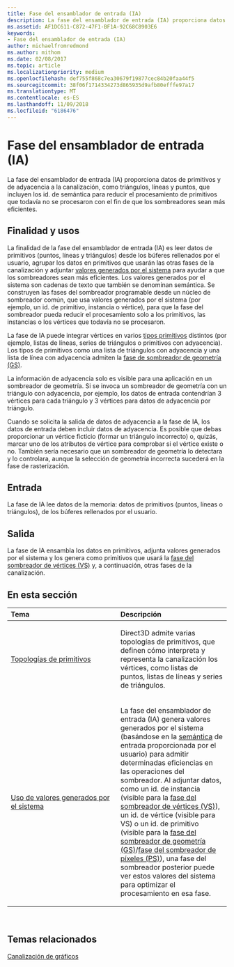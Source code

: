 ```yaml
---
title: Fase del ensamblador de entrada (IA)
description: La fase del ensamblador de entrada (IA) proporciona datos de primitivos y de adyacencia a la canalización, como triángulos, líneas y puntos, que incluyen los id. de semántica para reducir el procesamiento de primitivos que todavía no se procesaron con el fin de que los sombreadores sean más eficientes.
ms.assetid: AF1DC611-C872-47F1-BF1A-92C68C8903E6
keywords:
- Fase del ensamblador de entrada (IA)
author: michaelfromredmond
ms.author: mithom
ms.date: 02/08/2017
ms.topic: article
ms.localizationpriority: medium
ms.openlocfilehash: def755f868c7ea30679f19877cec84b20faa44f5
ms.sourcegitcommit: 38f06f1714334273d865935d9afb80efffe97a17
ms.translationtype: MT
ms.contentlocale: es-ES
ms.lasthandoff: 11/09/2018
ms.locfileid: "6186476"
---
```

# <a name="input-assembler-ia-stage"></a>Fase del ensamblador de entrada (IA)


La fase del ensamblador de entrada (IA) proporciona datos de primitivos y de adyacencia a la canalización, como triángulos, líneas y puntos, que incluyen los id. de semántica para reducir el procesamiento de primitivos que todavía no se procesaron con el fin de que los sombreadores sean más eficientes.

## <a name="span-idpurpose-and-usesspanspan-idpurpose-and-usesspanspan-idpurpose-and-usesspanpurpose-and-uses"></a><span id="Purpose-and-uses"></span><span id="purpose-and-uses"></span><span id="PURPOSE-AND-USES"></span>Finalidad y usos


La finalidad de la fase del ensamblador de entrada (IA) es leer datos de primitivos (puntos, líneas y triángulos) desde los búferes rellenados por el usuario, agrupar los datos en primitivos que usarán las otras fases de la canalización y adjuntar [valores generados por el sistema](https://msdn.microsoft.com/library/windows/desktop/bb509647) para ayudar a que los sombreadores sean más eficientes. Los valores generados por el sistema son cadenas de texto que también se denominan semántica. Se construyen las fases del sombreador programable desde un núcleo de sombreador común, que usa valores generados por el sistema (por ejemplo, un id. de primitivo, instancia o vértice), para que la fase del sombreador pueda reducir el procesamiento solo a los primitivos, las instancias o los vértices que todavía no se procesaron.

La fase de IA puede integrar vértices en varios [tipos primitivos](primitive-topologies.md) distintos (por ejemplo, listas de líneas, series de triángulos o primitivos con adyacencia). Los tipos de primitivos como una lista de triángulos con adyacencia y una lista de línea con adyacencia admiten la [fase de sombreador de geometría (GS)](geometry-shader-stage--gs-.md).

La información de adyacencia solo es visible para una aplicación en un sombreador de geometría. Si se invoca un sombreador de geometría con un triángulo con adyacencia, por ejemplo, los datos de entrada contendrían 3 vértices para cada triángulo y 3 vértices para datos de adyacencia por triángulo.

Cuando se solicita la salida de datos de adyacencia a la fase de IA, los datos de entrada deben incluir datos de adyacencia. Es posible que debas proporcionar un vértice ficticio (formar un triángulo incorrecto) o, quizás, marcar uno de los atributos de vértice para comprobar si el vértice existe o no. También sería necesario que un sombreador de geometría lo detectara y lo controlara, aunque la selección de geometría incorrecta sucederá en la fase de rasterización.

## <a name="span-idinputspanspan-idinputspanspan-idinputspaninput"></a><span id="Input"></span><span id="input"></span><span id="INPUT"></span>Entrada


La fase de IA lee datos de la memoria: datos de primitivos (puntos, líneas o triángulos), de los búferes rellenados por el usuario.

## <a name="span-idoutputspanspan-idoutputspanspan-idoutputspanoutput"></a><span id="Output"></span><span id="output"></span><span id="OUTPUT"></span>Salida


La fase de IA ensambla los datos en primitivos, adjunta valores generados por el sistema y los genera como primitivos que usará la [fase del sombreador de vértices (VS)](vertex-shader-stage--vs-.md) y, a continuación, otras fases de la canalización.

## <a name="span-idin-this-sectionspanin-this-section"></a><span id="in-this-section"></span>En esta sección


<table>
<colgroup>
<col width="50%" />
<col width="50%" />
</colgroup>
<thead>
<tr class="header">
<th align="left">Tema</th>
<th align="left">Descripción</th>
</tr>
</thead>
<tbody>
<tr class="odd">
<td align="left"><p><a href="primitive-topologies.md">Topologías de primitivos</a></p></td>
<td align="left"><p>Direct3D admite varias topologías de primitivos, que definen cómo interpreta y representa la canalización los vértices, como listas de puntos, listas de líneas y series de triángulos.</p></td>
</tr>
<tr class="even">
<td align="left"><p><a href="using-system-generated-values.md">Uso de valores generados por el sistema</a></p></td>
<td align="left"><p>La fase del ensamblador de entrada (IA) genera valores generados por el sistema (basándose en la <a href="https://msdn.microsoft.com/library/windows/desktop/bb509647">semántica</a> de entrada proporcionada por el usuario) para admitir determinadas eficiencias en las operaciones del sombreador. Al adjuntar datos, como un id. de instancia (visible para la <a href="vertex-shader-stage--vs-.md">fase del sombreador de vértices (VS)</a>), un id. de vértice (visible para VS) o un id. de primitivo (visible para la <a href="geometry-shader-stage--gs-.md">fase del sombreador de geometría (GS)</a>/<a href="pixel-shader-stage--ps-.md">fase del sombreador de píxeles (PS)</a>), una fase del sombreador posterior puede ver estos valores del sistema para optimizar el procesamiento en esa fase.</p></td>
</tr>
</tbody>
</table>

 

## <a name="span-idrelated-topicsspanrelated-topics"></a><span id="related-topics"></span>Temas relacionados


[Canalización de gráficos](graphics-pipeline.md)

 

 




